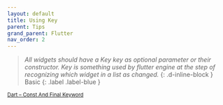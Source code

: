 ```yaml
---
layout: default
title: Using Key
parent: Tips
grand_parent: Flutter
nav_order: 2
---
```



>*All widgets should have a Key key as optional parameter or their constructor. Key is something used by flutter engine at the step of recognizing which widget in a list as changed.*
{: .d-inline-block }
Basic
{: .label .label-blue }








<small>[Dart – Const And Final Keyword](https://www.geeksforgeeks.org/dart-const-and-final-keyword/?ref=rp)</small>


